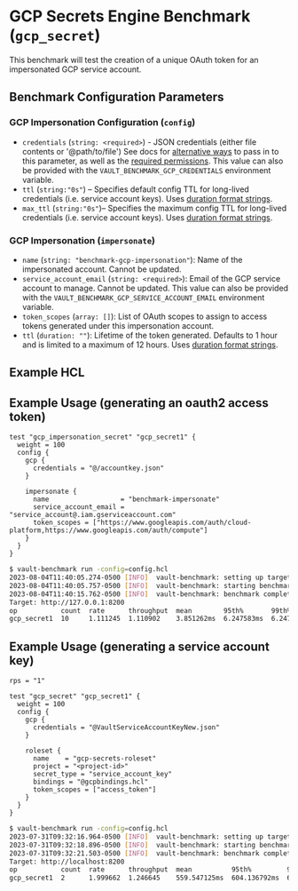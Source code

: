 # GCP Secrets Engine Benchmark (`gcp_secret`)
This benchmark will test the creation of a unique OAuth token for an impersonated GCP service account.

## Benchmark Configuration Parameters

### GCP Impersonation Configuration (`config`)
- `credentials` (`string: <required>`) - JSON credentials (either file contents or '@path/to/file')
  See docs for [alternative ways](https://developer.hashicorp.com/vault/docs/secrets/gcp#setup) to pass in to this parameter, as well as the
  [required permissions](https://developer.hashicorp.com/vault/docs/secrets/gcp#required-permissions). This value can also be provided with the `VAULT_BENCHMARK_GCP_CREDENTIALS` environment variable. 
- `ttl` (`string:"0s"`) – Specifies default config TTL for long-lived credentials
  (i.e. service account keys). Uses [duration format strings](https://developer.hashicorp.com/vault/docs/concepts/duration-format).
- `max_ttl` (`string:"0s"`)– Specifies the maximum config TTL for long-lived credentials
  (i.e. service account keys). Uses [duration format strings](https://developer.hashicorp.com/vault/docs/concepts/duration-format).

### GCP Impersonation (`impersonate`)
- `name` (`string: "benchmark-gcp-impersonation"`): Name of the impersonated account. Cannot be updated.
- `service_account_email` (`string: <required>`): Email of the GCP service account to
  manage. Cannot be updated. This value can also be provided with the `VAULT_BENCHMARK_GCP_SERVICE_ACCOUNT_EMAIL` environment variable. 
- `token_scopes` (`array: []`): List of OAuth scopes to assign to access tokens
  generated under this impersonation account.
- `ttl` (`duration: ""`): Lifetime of the token generated. Defaults to 1 hour and
  is limited to a maximum of 12 hours. Uses [duration format strings](https://developer.hashicorp.com/vault/docs/concepts/duration-format).


## Example HCL
## Example Usage (generating an oauth2 access token)
```hcl
test "gcp_impersonation_secret" "gcp_secret1" {
  weight = 100
  config {
    gcp {
      credentials = "@/accountkey.json"
    }

    impersonate {
      name                  = "benchmark-impersonate"
      service_account_email = "service_account@.iam.gserviceaccount.com"
      token_scopes = ["https://www.googleapis.com/auth/cloud-platform,https://www.googleapis.com/auth/compute"]
    }
  }
}
```

```bash
$ vault-benchmark run -config=config.hcl
2023-08-04T11:40:05.274-0500 [INFO]  vault-benchmark: setting up targets
2023-08-04T11:40:05.757-0500 [INFO]  vault-benchmark: starting benchmarks: duration=10s
2023-08-04T11:40:15.762-0500 [INFO]  vault-benchmark: benchmark complete
Target: http://127.0.0.1:8200
op           count  rate      throughput  mean        95th%       99th%       successRatio
gcp_secret1  10     1.111245  1.110902    3.851262ms  6.247583ms  6.247583ms  100.00%
```

## Example Usage (generating a service account key)
```
rps = "1"

test "gcp_secret" "gcp_secret1" {
  weight = 100
  config {
    gcp {
      credentials = "@VaultServiceAccountKeyNew.json"
    }

    roleset {
      name    = "gcp-secrets-roleset"
      project = "<project-id>"
      secret_type = "service_account_key"
      bindings = "@gcpbindings.hcl" 
      token_scopes = ["access_token"]
    }
  }
}
```

```bash
$ vault-benchmark run -config=config.hcl
2023-07-31T09:32:16.964-0500 [INFO]  vault-benchmark: setting up targets
2023-07-31T09:32:18.896-0500 [INFO]  vault-benchmark: starting benchmarks: duration=2s
2023-07-31T09:32:21.503-0500 [INFO]  vault-benchmark: benchmark complete
Target: http://localhost:8200
op           count  rate      throughput  mean          95th%         99th%         successRatio
gcp_secret1  2      1.999662  1.246645    559.547125ms  604.136792ms  604.136792ms  100.00%
```